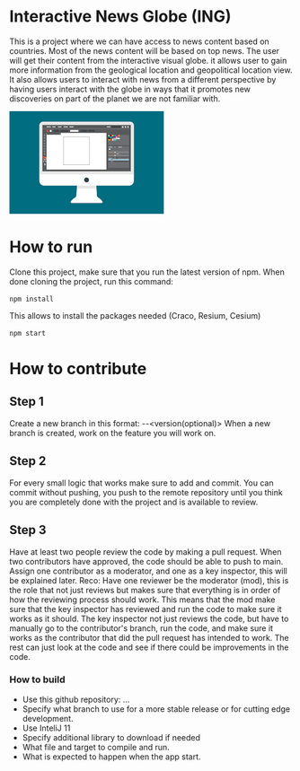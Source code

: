 # Interactive News Globe (ING)
This is a project where we can have access to news content based on countries. Most of the news content will be based on top news. The user will get their content from the interactive visual globe. it allows user to
gain more information from the geological location and geopolitical location view. It also allows users to interact with news from a different perspective by having users interact with the globe in ways that it promotes new discoveries on part of the planet we are not familiar with.

![This is a screenshot.](images.png)
# How to run
Clone this project, make sure that you run the latest version of npm.
When done cloning the project, run this command:
```
npm install  
```
This allows to install the packages needed (Craco, Resium, Cesium)
```
npm start  
```

# How to contribute
## Step 1
Create a new branch in this format:
<name>-<feature>-<version(optional)>
When a new branch is created, work on the feature you will work on.
## Step 2
For every small logic that works make sure to add and commit. You can commit without pushing, you push to the remote repository until you think you are completely done with the project and is available to review.
## Step 3
Have at least two people review the code by making a pull request. When two contributors have approved, the code should be able to push to main. Assign one contributor as a moderator, and one as a key inspector, this will be explained later.
Reco:
Have one reviewer be the moderator (mod), this is the role that not just reviews but makes sure that everything is in order of how the reviewing process should work. This means that the mod make sure that the key inspector  has reviewed and run the code to make sure it works as it should. The key inspector not just reviews the code, but have to manually go to the contributor's branch, run the code, and make sure it works as the contributor that did the pull request has intended to work. The rest can just look at the code and see if there could be improvements in the code.
### How to build
- Use this github repository: ... 
- Specify what branch to use for a more stable release or for cutting edge development.  
- Use InteliJ 11
- Specify additional library to download if needed 
- What file and target to compile and run. 
- What is expected to happen when the app start. 
